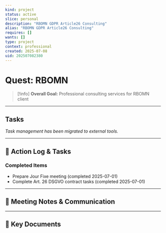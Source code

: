 ```yaml
---
kind: project
status: active
slice: personal
description: "RBOMN GDPR Article26 Consulting"
alias: "RBOMN GDPR Article26 Consulting"
requires: []
wants: []
type: project
context: professional
created: 2025-07-08
uid: 202507082380
---
```


# Quest: RBOMN

> [!info]
> **Overall Goal:** Professional consulting services for RBOMN client

---

## Tasks

*Task management has been migrated to external tools.*

---

## 📝 Action Log & Tasks

### Completed Items
- Prepare Jour Fixe meeting (completed 2025-07-01)
- Complete Art. 26 DSGVO contract tasks (completed 2025-07-01)

---
## 💬 Meeting Notes & Communication


---
## 📎 Key Documents
